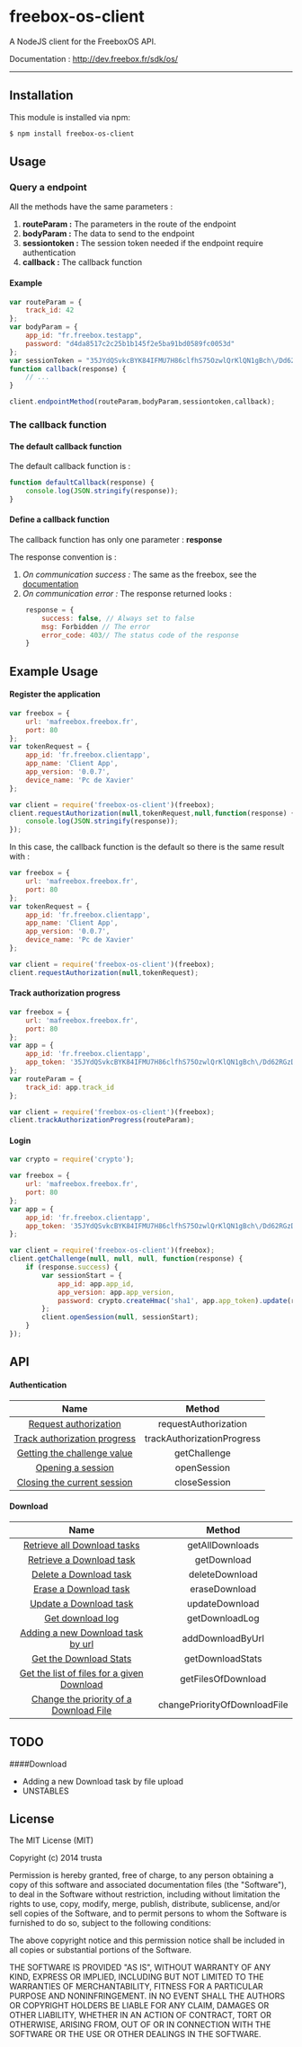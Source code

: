 freebox-os-client
=====================

A NodeJS client for the FreeboxOS API.

Documentation : http://dev.freebox.fr/sdk/os/

---------------------

## Installation

This module is installed via npm:

``` bash
$ npm install freebox-os-client
```

## Usage

### Query a endpoint
All the methods have the same parameters :

1. **routeParam :** The parameters in the route of the endpoint
2. **bodyParam :** The data to send to the endpoint
3. **sessiontoken :** The session token needed if the endpoint require authentication
4. **callback :** The callback function


#### Example
``` js
var routeParam = {
    track_id: 42
};
var bodyParam = {
    app_id: "fr.freebox.testapp",
    password: "d4da8517c2c25b1b145f2e5ba91bd0589fc0053d"
};
var sessionToken = "35JYdQSvkcBYK84IFMU7H86clfhS75OzwlQrKlQN1gBch\/Dd62RGzDpgC7YB9jB2";
function callback(response) {
    // ...
}

client.endpointMethod(routeParam,bodyParam,sessiontoken,callback);
```

### The callback function
#### The default callback function
The default callback function is :
``` js
function defaultCallback(response) {
    console.log(JSON.stringify(response));
}
```

#### Define a callback function
The callback function has only one parameter : **response**

The response convention is : 

1. *On communication success :* The same as the freebox, see the [documentation](http://dev.freebox.fr/sdk/os/#APIResponse)
2. *On communication error :* The response returned looks :

``` js
    response = {
        success: false, // Always set to false
        msg: Forbidden // The error
        error_code: 403// The status code of the response
    }
```

## Example Usage

#### Register the application
``` js
var freebox = {
    url: 'mafreebox.freebox.fr',
    port: 80
};
var tokenRequest = {
    app_id: 'fr.freebox.clientapp',
    app_name: 'Client App',
    app_version: '0.0.7',
    device_name: 'Pc de Xavier'
};

var client = require('freebox-os-client')(freebox);
client.requestAuthorization(null,tokenRequest,null,function(response) {
    console.log(JSON.stringify(response));
});
```

In this case, the callback function is the default so there is the same result with :
``` js
var freebox = {
    url: 'mafreebox.freebox.fr',
    port: 80
};
var tokenRequest = {
    app_id: 'fr.freebox.clientapp',
    app_name: 'Client App',
    app_version: '0.0.7',
    device_name: 'Pc de Xavier'
};

var client = require('freebox-os-client')(freebox);
client.requestAuthorization(null,tokenRequest);
```


#### Track authorization progress
``` js
var freebox = {
    url: 'mafreebox.freebox.fr',
    port: 80
};
var app = {
    app_id: 'fr.freebox.clientapp',
    app_token: '35JYdQSvkcBYK84IFMU7H86clfhS75OzwlQrKlQN1gBch\/Dd62RGzDpgC7YB9jB2'
};
var routeParam = {
    track_id: app.track_id
};

var client = require('freebox-os-client')(freebox);
client.trackAuthorizationProgress(routeParam);
```


#### Login
``` js
var crypto = require('crypto');

var freebox = {
    url: 'mafreebox.freebox.fr',
    port: 80
};
var app = {
    app_id: 'fr.freebox.clientapp',
    app_token: '35JYdQSvkcBYK84IFMU7H86clfhS75OzwlQrKlQN1gBch\/Dd62RGzDpgC7YB9jB2'
};

var client = require('freebox-os-client')(freebox);
client.getChallenge(null, null, null, function(response) {
    if (response.success) {
        var sessionStart = {
            app_id: app.app_id,
            app_version: app.app_version,
            password: crypto.createHmac('sha1', app.app_token).update(response.result.challenge).digest('hex')
        };
        client.openSession(null, sessionStart);
    }
});
```


## API

#### Authentication

Name                                                                      |    Method
:------------------------------------------------------------------------:|:----------------------------------------:
[Request authorization](http://dev.freebox.fr/sdk/os/login/#request-authorization)|requestAuthorization
[Track authorization progress](http://dev.freebox.fr/sdk/os/login/#track-authorization-progress)|trackAuthorizationProgress
[Getting the challenge value](http://dev.freebox.fr/sdk/os/login/#getting-the-challenge-value)|getChallenge
[Opening a session](http://dev.freebox.fr/sdk/os/login/#opening-a-session)|openSession
[Closing the current session](http://dev.freebox.fr/sdk/os/login/#closing-the-current-session)|closeSession
    
#### Download

Name                                                                      |    Method
:------------------------------------------------------------------------:|:----------------------------------------:
[Retrieve all Download tasks](http://dev.freebox.fr/sdk/os/download/#get--api-v3-downloads-)|getAllDownloads
[Retrieve a Download task](http://dev.freebox.fr/sdk/os/download/#get--api-v3-downloads-{id})|getDownload
[Delete a Download task](http://dev.freebox.fr/sdk/os/download/#delete--api-v3-downloads-{id})|deleteDownload
[Erase a Download task](http://dev.freebox.fr/sdk/os/download/#delete--api-v3-downloads-{id}-erase)|eraseDownload
[Update a Download task](http://dev.freebox.fr/sdk/os/download/#update-a-download-task)|updateDownload
[Get download log](http://dev.freebox.fr/sdk/os/download/#get-download-log)|getDownloadLog
[Adding a new Download task by url](http://dev.freebox.fr/sdk/os/download/#adding-by-url)|addDownloadByUrl
[Get the Download Stats](http://dev.freebox.fr/sdk/os/download/#get-the-download-stats)|getDownloadStats
[Get the list of files for a given Download](http://dev.freebox.fr/sdk/os/download/#get-the-list-of-files-for-a-given-download)|getFilesOfDownload
[Change the priority of a Download File](http://dev.freebox.fr/sdk/os/download/#change-the-priority-of-a-download-file)|changePriorityOfDownloadFile
    

## TODO

####Download
+ Adding a new Download task by file upload
+ UNSTABLES

## License

The MIT License (MIT)

Copyright (c) 2014 trusta

Permission is hereby granted, free of charge, to any person obtaining a copy
of this software and associated documentation files (the "Software"), to deal
in the Software without restriction, including without limitation the rights
to use, copy, modify, merge, publish, distribute, sublicense, and/or sell
copies of the Software, and to permit persons to whom the Software is
furnished to do so, subject to the following conditions:

The above copyright notice and this permission notice shall be included in all
copies or substantial portions of the Software.

THE SOFTWARE IS PROVIDED "AS IS", WITHOUT WARRANTY OF ANY KIND, EXPRESS OR
IMPLIED, INCLUDING BUT NOT LIMITED TO THE WARRANTIES OF MERCHANTABILITY,
FITNESS FOR A PARTICULAR PURPOSE AND NONINFRINGEMENT. IN NO EVENT SHALL THE
AUTHORS OR COPYRIGHT HOLDERS BE LIABLE FOR ANY CLAIM, DAMAGES OR OTHER
LIABILITY, WHETHER IN AN ACTION OF CONTRACT, TORT OR OTHERWISE, ARISING FROM,
OUT OF OR IN CONNECTION WITH THE SOFTWARE OR THE USE OR OTHER DEALINGS IN THE
SOFTWARE.
